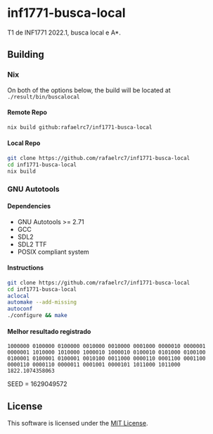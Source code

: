 # inf1771-busca-local
T1 de INF1771 2022.1, busca local e A*.

## Building

### Nix

On both of the options below, the build will be located at ```./result/bin/buscalocal```

#### Remote Repo
```sh
nix build github:rafaelrc7/inf1771-busca-local
```

#### Local Repo
```sh
git clone https://github.com/rafaelrc7/inf1771-busca-local
cd inf1771-busca-local
nix build
```

### GNU Autotools

#### Dependencies
- GNU Autotools >= 2.71
- GCC
- SDL2
- SDL2 TTF
- POSIX compliant system

#### Instructions
```sh
git clone https://github.com/rafaelrc7/inf1771-busca-local
cd inf1771-busca-local
aclocal
automake --add-missing
autoconf
./configure && make
```


#### Melhor resultado registrado
```
1000000 0100000 0100000 0010000 0010000 0001000 0000010 0000001 0000001 1010000 1010000 1000010 1000010 0100010 0101000 0100100 0100001 0100001 0100001 0010100 0011000 0000110 0001100 0001100 0000110 0000110 0000011 0001001 0000101 1011000 1011000 	1822.1074358063
```
SEED = 1629049572


## License
This software is licensed under the [MIT License](/COPYING).

